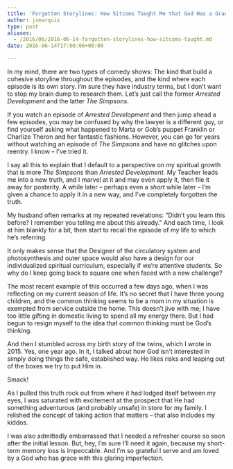 ```yaml
---
title: 'Forgotten Storylines: How Sitcoms Taught Me that God Has a Grand Narrative'
author: jsmarquis
type: post
aliases:
  - /2016/06/2016-06-14-forgotten-storylines-how-sitcoms-taught.md
date: 2016-06-14T17:00:00+00:00

---
```

In my mind, there are two types of comedy shows: The kind that build a cohesive storyline throughout the episodes, and the kind where each episode is its own story. I&#8217;m sure they have industry terms, but I don&#8217;t want to stop my brain dump to research them. Let&#8217;s just call the former _Arrested Development_ and the latter _The Simpsons_.

If you watch an episode of _Arrested Development_ and then jump ahead a few episodes, you may be confused by why the lawyer is a different guy, or find yourself asking what happened to Marta or Gob&#8217;s puppet Franklin or Charlize Theron and her fantastic fashions. However, you can go for years without watching an episode of _The Simpsons_ and have no glitches upon reentry. I know &#8211; I&#8217;ve tried it. 

I say all this to explain that I default to a perspective on my spiritual growth that is more _The Simpsons_ than _Arrested Development._ My Teacher leads me into a new truth, and I marvel at it and may even apply it, then file it away for posterity. A while later &#8211; perhaps even a _short_ while later &#8211; I&#8217;m given a chance to apply it in a new way, and I&#8217;ve completely forgotten the truth.

My husband often remarks at my repeated revelations: &#8220;Didn&#8217;t you learn this before? I remember you telling me about this already.&#8221; And each time, I look at him blankly for a bit, then start to recall the episode of my life to which he&#8217;s referring.

It only makes sense that the Designer of the circulatory system and photosynthesis and outer space would also have a design for our individualized spiritual curriculum, especially if we&#8217;re attentive students. So why do I keep going back to square one when faced with a new challenge?

The most recent example of this occurred a few days ago, when I was reflecting on my current season of life. It&#8217;s no secret that I have three young children, and the common thinking seems to be a mom in my situation is exempted from service outside the home. This doesn&#8217;t jive with me; I have too little gifting in domestic living to spend all my energy there. But I had begun to resign myself to the idea that common thinking must be God&#8217;s thinking.

And then I stumbled across my birth story of the twins, which I wrote in 2015. Yes, one year ago. In it, I talked about how God isn&#8217;t interested in simply doing things the safe, established way. He likes risks and leaping out of the boxes we try to put Him in.

Smack!

As I pulled this truth rock out from where it had lodged itself between my eyes, I was saturated with excitement at the prospect that He had something adventurous (and probably unsafe) in store for my family. I relished the concept of taking action that matters &#8211; that also includes my kiddos.

I was also admittedly embarrassed that I needed a refresher course so soon after the initial lesson. But, hey, I&#8217;m sure I&#8217;ll need it again, because my short-term memory loss is impeccable. And I&#8217;m so grateful I serve and am loved by a God who has grace with this glaring imperfection.